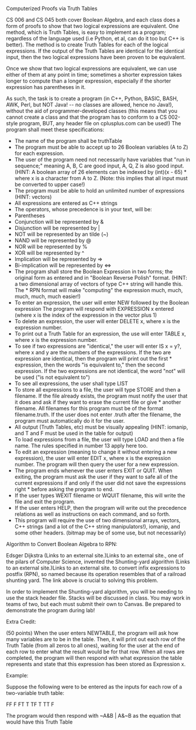Computerized Proofs via Truth Tables

 

CS 006 and CS 045 both cover Boolean Algebra, and each class does a form of proofs to show that two logical expressions are equivalent. One method, which is Truth Tables, is easy to implement as a program; regardless of the language used (i.e Python, et al, can do it too but C++ is better). The method is to create Truth Tables for each of the logical expressions. If the output of the Truth Tables are identical for the identical input, then the two logical expressions have been proven to be equivalent.

Once we show that two logical expressions are equivalent, we can use either of them at any point in time; sometimes a shorter expression takes longer to compute than a longer expression, especially if the shorter expression has parentheses in it.

As such, the task is to create a program (in C++, Python, BASIC, BASH, AWK, Perl, but NOT Java! -- no classes are allowed, hence no Java!), without the aid of programmer-developed classes (this means that you cannot create a class and that the program has to conform to a CS 002-style program, BUT, any header file on cplusplus.com can be used!) The program shall  meet these specifications:


  * The name of the program shall be truthTable
  * The program must be able to accept up to 26 Boolean variables (A to Z) for each expression.
  * The user of the program need not necessarily have variables that "run in sequence;" meaning A, B, C are good input, A, Q, Z is also good input. (HINT: A boolean array of 26 elements can be indexed by (int)(x - 65)   * where x is a character from A to Z. (Note: this implies that all input must be converted to upper case!)
  * The program must be able to hold an unlimited number of expressions (HINT: vectors)
  * All expressions are entered as C++ strings
  * The operators, whose precedence is in your text,  will be:
  * Parentheses
  * Conjunction will be represented by &
  * Disjunction will be represented by |
  * NOT will be represented by an tilde (~)
  * NAND will be represented by @
  * NOR will be represented by %
  * XOR will be represented by ^
  * Implication will be represented by =>
  * Bi-implication will be represented by <=>
  * The program shall store the Boolean Expression in two forms; the original form as entered and in "Boolean Reverse Polish" format. (HINT: a two dimensional array of vectors of type C++ string will handle this. The   * RPN format will make "computing" the expression much, much, much, much, much easier!)
  * To enter an expression, the user will enter NEW followed by the Boolean expression The program will respond with EXPRESSION x entered (where x is the index of the expression in the vector plus 1)
  * To delete an expression, the user will enter DELETE x, where x is the expression number.
  * To print out a Truth Table for an expression, the use will enter TABLE x, where x is the expression number.
  * To see if two expressions are "identical," the user will enter IS x = y?, where x and y are the numbers of the expressions. If the two are expression are identical, then the program will print out the first   * expression, then the words "is equivalent to," then the second expression. If the two expressions are not identical, the  word "not" will be used ("is not equivalent to")
  * To see all expressions, the user shall type LIST
  * To store all expressions to a file, the user will type STORE and then a filename. If the file already exists, the program must notify the user that it does and ask if they want to erase the current file or give   * another filename. All filenames for this program must be of the format filename.truth. If the user does not enter .truth after the filename, the program must automatically do it for the user.
  * All output (Truth Tables, etc) must be visually appealing (HINT: iomanip, and T and F must be used in the table for output)
  * To load expressions from a file, the user will type LOAD and then a file name. The rules specified in number 13 apply here too.
  * To edit an expression (meaning to change it without entering a new expression), the user will enter EDIT x, where x is the expression number. The program will then query the user for a new expression.
  * The program ends whenever the user enters EXIT or QUIT. When exiting, the program must ask the user if they want to safe all of the current expressions if and only if the user did not save the expressions right   * before asking the program to end.
  * If the user types WEXIT filename or WQUIT filename, this will write the file and exit the program.
  * If the user enters HELP, then the program will write out the precedence relations as well as instructions on each command, and so forth.
  * This program will require the use of two dimensional arrays, vectors, C++ strings (and a lot of the C++ string manipulators!), iomanip, and some other headers. (bitmap may be of some use, but not necessarily)

Algorithm to Convert Boolean Algebra to RPN:

Edsger Dijkstra (Links to an external site.)Links to an external site., one of the pilars of Computer Science, invented the Shunting-yard algorithm (Links to an external site.)Links to an external site. to convert infix expressions to postfix (RPN), so named because its operation resembles that of a railroad shunting yard. The link above is crucial to solving this problem.

In order to implement the Shunting-yard algorithm, you will be needing  to use the stack header file. Stacks will be discussed in class. You may work in teams of two, but each must submit their own to Canvas. Be prepared to demonstrate the program during lab!

 

Extra Credit:

(50 points) When the user enters NEWTABLE, the program will ask how many variables are to be in the table. Then, it will print out each row of the Truth Table (from all zeros to all ones), waiting for the user at the end of each row to enter what the result would be for that row. When all rows are completed, the program will then respond with what expression the table represents and state that this expression has been stored as Expression x.

Example:

Suppose the following were to be entered as the inputs for each row of a two-variable truth table:

FF F
FT T
TF T
TT F

The program would then respond with ~A&B | A&~B as the equation that would have this  Truth Table